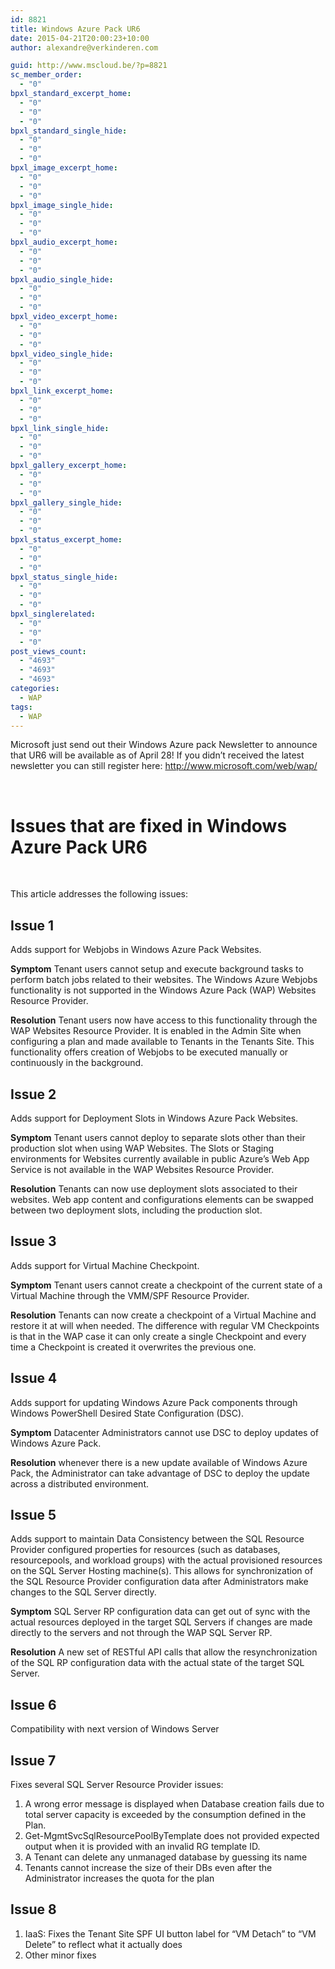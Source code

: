 ```yaml
---
id: 8821
title: Windows Azure Pack UR6
date: 2015-04-21T20:00:23+10:00
author: alexandre@verkinderen.com

guid: http://www.mscloud.be/?p=8821
sc_member_order:
  - "0"
bpxl_standard_excerpt_home:
  - "0"
  - "0"
  - "0"
bpxl_standard_single_hide:
  - "0"
  - "0"
  - "0"
bpxl_image_excerpt_home:
  - "0"
  - "0"
  - "0"
bpxl_image_single_hide:
  - "0"
  - "0"
  - "0"
bpxl_audio_excerpt_home:
  - "0"
  - "0"
  - "0"
bpxl_audio_single_hide:
  - "0"
  - "0"
  - "0"
bpxl_video_excerpt_home:
  - "0"
  - "0"
  - "0"
bpxl_video_single_hide:
  - "0"
  - "0"
  - "0"
bpxl_link_excerpt_home:
  - "0"
  - "0"
  - "0"
bpxl_link_single_hide:
  - "0"
  - "0"
  - "0"
bpxl_gallery_excerpt_home:
  - "0"
  - "0"
  - "0"
bpxl_gallery_single_hide:
  - "0"
  - "0"
  - "0"
bpxl_status_excerpt_home:
  - "0"
  - "0"
  - "0"
bpxl_status_single_hide:
  - "0"
  - "0"
  - "0"
bpxl_singlerelated:
  - "0"
  - "0"
  - "0"
post_views_count:
  - "4693"
  - "4693"
  - "4693"
categories:
  - WAP
tags:
  - WAP
---
```

Microsoft just send out their Windows Azure pack Newsletter to announce that UR6 will be available as of April 28! If you didn&#8217;t received the latest newsletter you can still register here: <a href="http://www.microsoft.com/web/wap/" target="_blank">http://www.microsoft.com/web/wap/</a>

&nbsp;

# Issues that are fixed in Windows Azure Pack UR6

&nbsp;

This article addresses the following issues:

## Issue 1

Adds support for Webjobs in Windows Azure Pack Websites.

**Symptom** Tenant users cannot setup and execute background tasks to perform batch jobs related to their websites. The Windows Azure Webjobs functionality is not supported in the Windows Azure Pack (WAP) Websites Resource Provider.

**Resolution** Tenant users now have access to this functionality through the WAP Websites Resource Provider. It is enabled in the Admin Site when configuring a plan and made available to Tenants in the Tenants Site. This functionality offers creation of Webjobs to be executed manually or continuously in the background.

## Issue 2

Adds support for Deployment Slots in Windows Azure Pack Websites.

**Symptom** Tenant users cannot deploy to separate slots other than their production slot when using WAP Websites. The Slots or Staging environments for Websites currently available in public Azure’s Web App Service is not available in the WAP Websites Resource Provider.

**Resolution** Tenants can now use deployment slots associated to their websites. Web app content and configurations elements can be swapped between two deployment slots, including the production slot.

## Issue 3

Adds support for Virtual Machine Checkpoint.

**Symptom** Tenant users cannot create a checkpoint of the current state of a Virtual Machine through the VMM/SPF Resource Provider.

**Resolution** Tenants can now create a checkpoint of a Virtual Machine and restore it at will when needed. The difference with regular VM Checkpoints is that in the WAP case it can only create a single Checkpoint and every time a Checkpoint is created it overwrites the previous one.

## Issue 4

Adds support for updating Windows Azure Pack components through Windows PowerShell Desired State Configuration (DSC).

**Symptom** Datacenter Administrators cannot use DSC to deploy updates of Windows Azure Pack.

**Resolution** whenever there is a new update available of Windows Azure Pack, the Administrator can take advantage of DSC to deploy the update across a distributed environment.

## Issue 5

Adds support to maintain Data Consistency between the SQL Resource Provider configured properties for resources (such as databases, resourcepools, and workload groups) with the actual provisioned resources on the SQL Server Hosting machine(s). This allows for synchronization of the SQL Resource Provider configuration data after Administrators make changes to the SQL Server directly.

**Symptom** SQL Server RP configuration data can get out of sync with the actual resources deployed in the target SQL Servers if changes are made directly to the servers and not through the WAP SQL Server RP.

**Resolution** A new set of RESTful API calls that allow the resynchronization of the SQL RP configuration data with the actual state of the target SQL Server.

## Issue 6

Compatibility with next version of Windows Server

## Issue 7

Fixes several SQL Server Resource Provider issues:

  1. A wrong error message is displayed when Database creation fails due to total server capacity is exceeded by the consumption defined in the Plan.
  2. Get-MgmtSvcSqlResourcePoolByTemplate does not provided expected output when it is provided with an invalid RG template ID.
  3. A Tenant can delete any unmanaged database by guessing its name
  4. Tenants cannot increase the size of their DBs even after the Administrator increases the quota for the plan

## Issue 8

  1. IaaS: Fixes the Tenant Site SPF UI button label for “VM Detach” to “VM Delete” to reflect what it actually does
  2. Other minor fixes

&nbsp;
